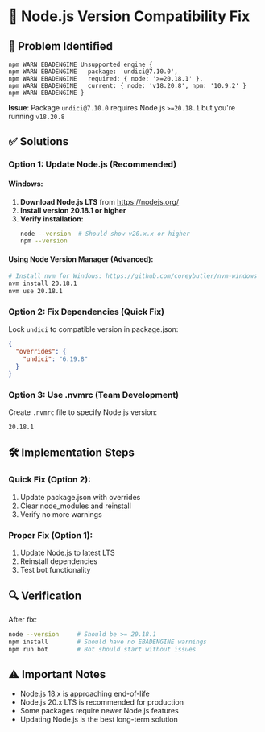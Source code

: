 # 🔧 Node.js Version Compatibility Fix

## 🚨 **Problem Identified**

```
npm WARN EBADENGINE Unsupported engine {
npm WARN EBADENGINE   package: 'undici@7.10.0',
npm WARN EBADENGINE   required: { node: '>=20.18.1' },
npm WARN EBADENGINE   current: { node: 'v18.20.8', npm: '10.9.2' }
npm WARN EBADENGINE }
```

**Issue**: Package `undici@7.10.0` requires Node.js `>=20.18.1` but you're running `v18.20.8`

## ✅ **Solutions**

### **Option 1: Update Node.js (Recommended)**

#### **Windows:**
1. **Download Node.js LTS** from https://nodejs.org/
2. **Install version 20.18.1 or higher**
3. **Verify installation:**
   ```bash
   node --version  # Should show v20.x.x or higher
   npm --version
   ```

#### **Using Node Version Manager (Advanced):**
```bash
# Install nvm for Windows: https://github.com/coreybutler/nvm-windows
nvm install 20.18.1
nvm use 20.18.1
```

### **Option 2: Fix Dependencies (Quick Fix)**

Lock `undici` to compatible version in package.json:

```json
{
  "overrides": {
    "undici": "6.19.8"
  }
}
```

### **Option 3: Use .nvmrc (Team Development)**

Create `.nvmrc` file to specify Node.js version:
```
20.18.1
```

## 🛠️ **Implementation Steps**

### **Quick Fix (Option 2):**
1. Update package.json with overrides
2. Clear node_modules and reinstall
3. Verify no more warnings

### **Proper Fix (Option 1):**
1. Update Node.js to latest LTS
2. Reinstall dependencies
3. Test bot functionality

## 🔍 **Verification**

After fix:
```bash
node --version     # Should be >= 20.18.1
npm install        # Should have no EBADENGINE warnings
npm run bot        # Bot should start without issues
```

## ⚠️ **Important Notes**

- Node.js 18.x is approaching end-of-life
- Node.js 20.x LTS is recommended for production
- Some packages require newer Node.js features
- Updating Node.js is the best long-term solution